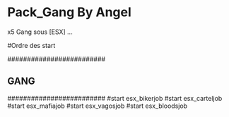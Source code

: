 # Pack_Gang By Angel

x5 Gang sous [ESX] ...

#Ordre des start

#########################
##         GANG        ##
#########################
#start esx_bikerjob
#start esx_carteljob
#start esx_mafiajob
#start esx_vagosjob
#start esx_bloodsjob
